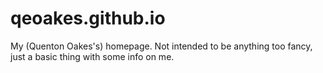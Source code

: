 # qeoakes.github.io
My (Quenton Oakes's) homepage. Not intended to be anything too fancy, just a basic thing with some info on me.
